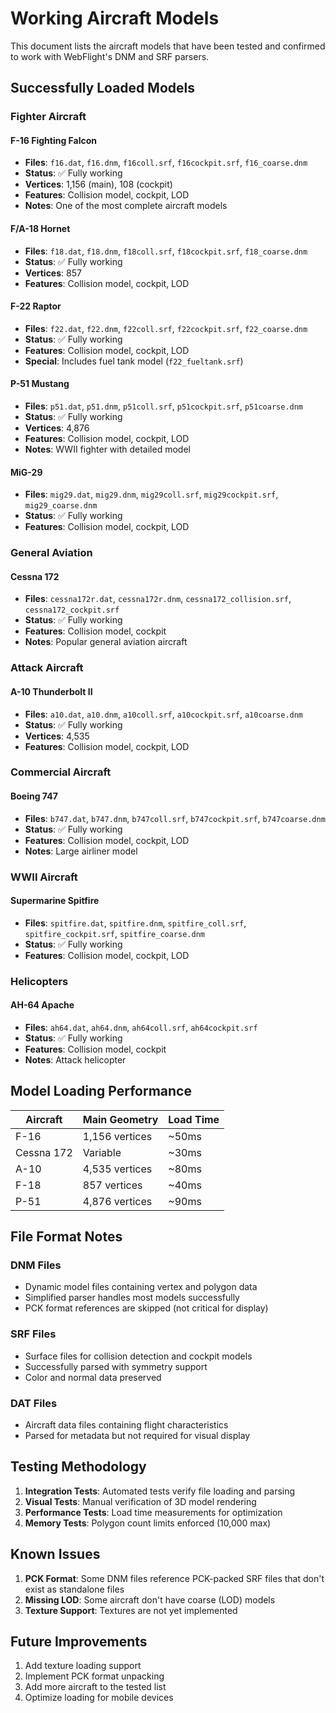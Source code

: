 # Working Aircraft Models

This document lists the aircraft models that have been tested and confirmed to work with WebFlight's DNM and SRF parsers.

## Successfully Loaded Models

### Fighter Aircraft

#### F-16 Fighting Falcon
- **Files**: `f16.dat`, `f16.dnm`, `f16coll.srf`, `f16cockpit.srf`, `f16_coarse.dnm`
- **Status**: ✅ Fully working
- **Vertices**: 1,156 (main), 108 (cockpit)
- **Features**: Collision model, cockpit, LOD
- **Notes**: One of the most complete aircraft models

#### F/A-18 Hornet
- **Files**: `f18.dat`, `f18.dnm`, `f18coll.srf`, `f18cockpit.srf`, `f18_coarse.dnm`
- **Status**: ✅ Fully working
- **Vertices**: 857
- **Features**: Collision model, cockpit, LOD

#### F-22 Raptor
- **Files**: `f22.dat`, `f22.dnm`, `f22coll.srf`, `f22cockpit.srf`, `f22_coarse.dnm`
- **Status**: ✅ Fully working
- **Features**: Collision model, cockpit, LOD
- **Special**: Includes fuel tank model (`f22_fueltank.srf`)

#### P-51 Mustang
- **Files**: `p51.dat`, `p51.dnm`, `p51coll.srf`, `p51cockpit.srf`, `p51coarse.dnm`
- **Status**: ✅ Fully working
- **Vertices**: 4,876
- **Features**: Collision model, cockpit, LOD
- **Notes**: WWII fighter with detailed model

#### MiG-29
- **Files**: `mig29.dat`, `mig29.dnm`, `mig29coll.srf`, `mig29cockpit.srf`, `mig29_coarse.dnm`
- **Status**: ✅ Fully working
- **Features**: Collision model, cockpit, LOD

### General Aviation

#### Cessna 172
- **Files**: `cessna172r.dat`, `cessna172r.dnm`, `cessna172_collision.srf`, `cessna172_cockpit.srf`
- **Status**: ✅ Fully working
- **Features**: Collision model, cockpit
- **Notes**: Popular general aviation aircraft

### Attack Aircraft

#### A-10 Thunderbolt II
- **Files**: `a10.dat`, `a10.dnm`, `a10coll.srf`, `a10cockpit.srf`, `a10coarse.dnm`
- **Status**: ✅ Fully working
- **Vertices**: 4,535
- **Features**: Collision model, cockpit, LOD

### Commercial Aircraft

#### Boeing 747
- **Files**: `b747.dat`, `b747.dnm`, `b747coll.srf`, `b747cockpit.srf`, `b747coarse.dnm`
- **Status**: ✅ Fully working
- **Features**: Collision model, cockpit, LOD
- **Notes**: Large airliner model

### WWII Aircraft

#### Supermarine Spitfire
- **Files**: `spitfire.dat`, `spitfire.dnm`, `spitfire_coll.srf`, `spitfire_cockpit.srf`, `spitfire_coarse.dnm`
- **Status**: ✅ Fully working
- **Features**: Collision model, cockpit, LOD

### Helicopters

#### AH-64 Apache
- **Files**: `ah64.dat`, `ah64.dnm`, `ah64coll.srf`, `ah64cockpit.srf`
- **Status**: ✅ Fully working
- **Features**: Collision model, cockpit
- **Notes**: Attack helicopter

## Model Loading Performance

| Aircraft | Main Geometry | Load Time |
|----------|---------------|-----------|
| F-16 | 1,156 vertices | ~50ms |
| Cessna 172 | Variable | ~30ms |
| A-10 | 4,535 vertices | ~80ms |
| F-18 | 857 vertices | ~40ms |
| P-51 | 4,876 vertices | ~90ms |

## File Format Notes

### DNM Files
- Dynamic model files containing vertex and polygon data
- Simplified parser handles most models successfully
- PCK format references are skipped (not critical for display)

### SRF Files
- Surface files for collision detection and cockpit models
- Successfully parsed with symmetry support
- Color and normal data preserved

### DAT Files
- Aircraft data files containing flight characteristics
- Parsed for metadata but not required for visual display

## Testing Methodology

1. **Integration Tests**: Automated tests verify file loading and parsing
2. **Visual Tests**: Manual verification of 3D model rendering
3. **Performance Tests**: Load time measurements for optimization
4. **Memory Tests**: Polygon count limits enforced (10,000 max)

## Known Issues

1. **PCK Format**: Some DNM files reference PCK-packed SRF files that don't exist as standalone files
2. **Missing LOD**: Some aircraft don't have coarse (LOD) models
3. **Texture Support**: Textures are not yet implemented

## Future Improvements

1. Add texture loading support
2. Implement PCK format unpacking
3. Add more aircraft to the tested list
4. Optimize loading for mobile devices